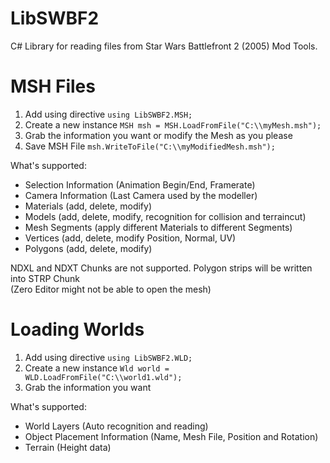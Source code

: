 # LibSWBF2
C# Library for reading files from Star Wars Battlefront 2 (2005) Mod Tools.<br />

# MSH Files
1. Add using directive ```using LibSWBF2.MSH;```
2. Create a new instance ```MSH msh = MSH.LoadFromFile("C:\\myMesh.msh");```
3. Grab the information you want or modify the Mesh as you please
4. Save MSH File ```msh.WriteToFile("C:\\myModifiedMesh.msh");```

What's supported:
- Selection Information (Animation Begin/End, Framerate)
- Camera Information (Last Camera used by the modeller)
- Materials (add, delete, modify)
- Models (add, delete, modify, recognition for collision and terraincut)
- Mesh Segments (apply different Materials to different Segments)
- Vertices (add, delete, modify Position, Normal, UV)
- Polygons (add, delete, modify)

NDXL and NDXT Chunks are not supported. Polygon strips will be written into STRP Chunk<br />
(Zero Editor might not be able to open the mesh)

# Loading Worlds
1. Add using directive ```using LibSWBF2.WLD;```
2. Create a new instance ```Wld world = WLD.LoadFromFile("C:\\world1.wld");```
3. Grab the information you want

What's supported:
- World Layers (Auto recognition and reading)
- Object Placement Information (Name, Mesh File, Position and Rotation)
- Terrain (Height data)
